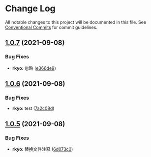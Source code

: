 # Change Log

All notable changes to this project will be documented in this file.
See [Conventional Commits](https://conventionalcommits.org) for commit guidelines.

## [1.0.7](https://github.com/xiaokyo/xiaokyo-packages/compare/@xiaokyo/rkyo@1.0.6...@xiaokyo/rkyo@1.0.7) (2021-09-08)


### Bug Fixes

* **rkyo:** 忽略 ([e366de9](https://github.com/xiaokyo/xiaokyo-packages/commit/e366de9686d54c29154c8a8174b2160a71501d81))





## [1.0.6](https://github.com/xiaokyo/xiaokyo-packages/compare/@xiaokyo/rkyo@1.0.5...@xiaokyo/rkyo@1.0.6) (2021-09-08)


### Bug Fixes

* **rkyo:** test ([7a2c08d](https://github.com/xiaokyo/xiaokyo-packages/commit/7a2c08d459c69f7573368eec920373e31d22a592))





## [1.0.5](https://github.com/xiaokyo/xiaokyo-packages/compare/@xiaokyo/rkyo@1.0.4...@xiaokyo/rkyo@1.0.5) (2021-09-08)


### Bug Fixes

* **rkyo:** 替换文件注释 ([6d073c0](https://github.com/xiaokyo/xiaokyo-packages/commit/6d073c081f2b6e61e55f26732e5621e50fa00d1d))
